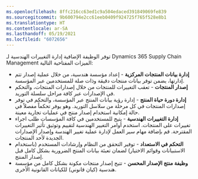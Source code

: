 ```yaml
---
ms.openlocfilehash: 8ffc216cc63ed1c9a504edaced391849069fe839
ms.sourcegitcommit: 9b600794e2cc61eeb0409f924725f765f528e8b1
ms.translationtype: HT
ms.contentlocale: ar-SA
ms.lasthandoff: 05/19/2021
ms.locfileid: "6072656"
---
```

توفر الوظيفة الإضافية إدارة التغييرات الهندسية لـ Dynamics 365 Supply Chain Management الميزات المفتاحية التالية:

- **إدارة بيانات المنتجات المركزية** - إعداد مؤسسة هندسية، من خلال عملية إصدار تتم إدارتها، يضمن توفر بيانات منتجات دقيقة وذات صلة للمستخدمين عبر المؤسسة. 
- **إصدار المنتجات** - تعقب التغييرات للمنتجات من خلال إصدارات المنتجات، والتحكم في الإصدارات عبر كافة مراحل سلسلة التوريد.
- **إدارة دورة حياة المنتج** - إدارة رؤية بيانات المنتج عبر المؤسسة، والتحكم في توفر إصدارات المنتجات في كل مرحلة من سلاسل التوريد. وهو يوفر تحكماً مفصلاً في حالة إمكانية استخدام إصدار منتج في عمليات تجارية معينة.
- **إدارة التغييرات الهندسية** - يتيح للمستخدمين في كافة المؤسسات طلب اجراء تغييرات على المنتجات. استخدم أوامر التغيير الهندسية لتقييم وتوثيق تأثير التغييرات المقترحة. قم بإضافة مهام سير العمل لإدارة عملية تغيير الهندسة وإصدار الإصدارات الجديدة لأحد المنتجات. 
- **التحكم في الاستعداد** - توفير التحقق من النظام وإرشادات المستخدم (باستخدام الاستبيانات وقوائم الاختيار) لضمان تعبئة بيانات المنتج الضرورية بشكل كامل قبل إصدار المنتج.
- **وظيفة منتج الإصدار المحسن** - تتيح إصدار منتجات مكونة بشكل كامل من مؤسسة هندسية (كيان قانوني) للكيانات القانونية الأخرى.


